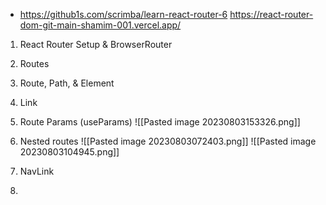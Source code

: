 - https://github1s.com/scrimba/learn-react-router-6
https://react-router-dom-git-main-shamim-001.vercel.app/

1. React Router Setup & BrowserRouter 
2. Routes 
3. Route, Path, & Element
4. Link
5. Route Params (useParams)
   ![[Pasted image 20230803153326.png]]
   
6. Nested routes
   ![[Pasted image 20230803072403.png]]
   ![[Pasted image 20230803104945.png]]
7. NavLink
8. 